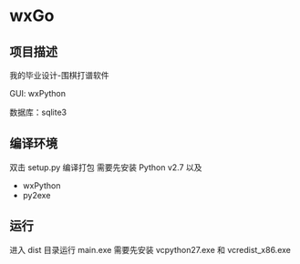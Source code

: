 # wxGo

## 项目描述

我的毕业设计-围棋打谱软件

GUI: wxPython

数据库：sqlite3

## 编译环境

双击 setup.py 编译打包
需要先安装 Python v2.7 以及

* wxPython
* py2exe

## 运行

进入 dist 目录运行 main.exe
需要先安装 vcpython27.exe 和 vcredist_x86.exe

